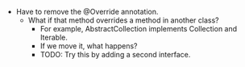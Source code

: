 * Have to remove the @Override annotation.
	* What if that method overrides a method in another class?
		* For example, AbstractCollection implements Collection and Iterable.
		* If we move it, what happens?
		* TODO: Try this by adding a second interface.

